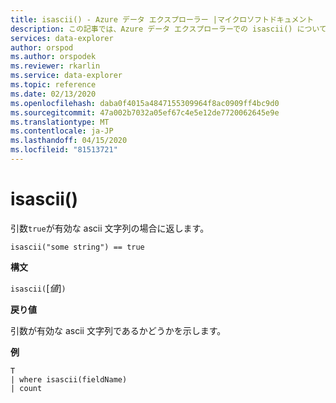 ```yaml
---
title: isascii() - Azure データ エクスプローラー |マイクロソフトドキュメント
description: この記事では、Azure データ エクスプローラーでの isascii() について説明します。
services: data-explorer
author: orspod
ms.author: orspodek
ms.reviewer: rkarlin
ms.service: data-explorer
ms.topic: reference
ms.date: 02/13/2020
ms.openlocfilehash: daba0f4015a4847155309964f8ac0909ff4bc9d0
ms.sourcegitcommit: 47a002b7032a05ef67c4e5e12de7720062645e9e
ms.translationtype: MT
ms.contentlocale: ja-JP
ms.lasthandoff: 04/15/2020
ms.locfileid: "81513721"
---
```

# <a name="isascii"></a>isascii()

引数`true`が有効な ascii 文字列の場合に返します。
    
```kusto
isascii("some string") == true
```

**構文**

`isascii(`[*値*]`)`

**戻り値**

引数が有効な ascii 文字列であるかどうかを示します。

**例**

```kusto
T
| where isascii(fieldName)
| count
```